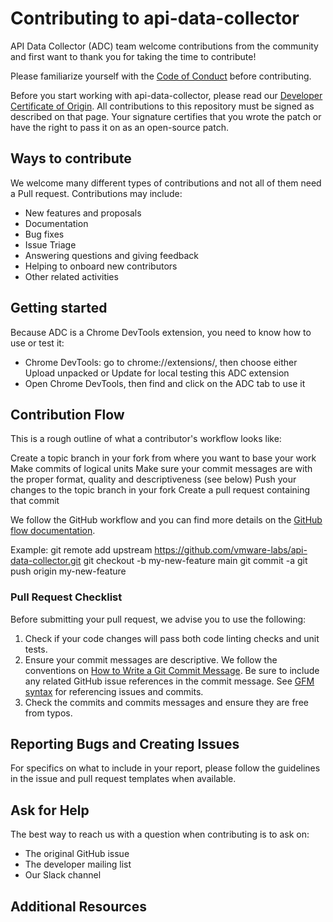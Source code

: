 # Contributing to api-data-collector

API Data Collector (ADC) team welcome contributions from the community and first want to thank you for taking the time to contribute!

Please familiarize yourself with the [Code of Conduct](https://github.com/vmware/.github/blob/main/CODE_OF_CONDUCT.md) before contributing.

Before you start working with api-data-collector, please read our [Developer Certificate of Origin](https://cla.vmware.com/dco). All contributions to this repository must be signed as described on that page. Your signature certifies that you wrote the patch or have the right to pass it on as an open-source patch.

## Ways to contribute

We welcome many different types of contributions and not all of them need a Pull request. Contributions may include:

* New features and proposals
* Documentation
* Bug fixes
* Issue Triage
* Answering questions and giving feedback
* Helping to onboard new contributors
* Other related activities

## Getting started
Because ADC is a Chrome DevTools extension, you need to know how to use or test it:
- Chrome DevTools: go to chrome://extensions/, then choose either Upload unpacked or Update for local testing this ADC extension
- Open Chrome DevTools, then find and click on the ADC tab to use it


## Contribution Flow

This is a rough outline of what a contributor's workflow looks like:

Create a topic branch in your fork from where you want to base your work
Make commits of logical units
Make sure your commit messages are with the proper format, quality and descriptiveness (see below)
Push your changes to the topic branch in your fork
Create a pull request containing that commit

We follow the GitHub workflow and you can find more details on the [GitHub flow documentation](https://docs.github.com/en/get-started/quickstart/github-flow).

Example:
git remote add upstream https://github.com/vmware-labs/api-data-collector.git
git checkout -b my-new-feature main
git commit -a
git push origin my-new-feature


### Pull Request Checklist

Before submitting your pull request, we advise you to use the following:

1. Check if your code changes will pass both code linting checks and unit tests.
2. Ensure your commit messages are descriptive. We follow the conventions on [How to Write a Git Commit Message](http://chris.beams.io/posts/git-commit/). Be sure to include any related GitHub issue references in the commit message. See [GFM syntax](https://guides.github.com/features/mastering-markdown/#GitHub-flavored-markdown) for referencing issues and commits.
3. Check the commits and commits messages and ensure they are free from typos.

## Reporting Bugs and Creating Issues

For specifics on what to include in your report, please follow the guidelines in the issue and pull request templates when available.



## Ask for Help

The best way to reach us with a question when contributing is to ask on:

* The original GitHub issue
* The developer mailing list
* Our Slack channel


## Additional Resources


